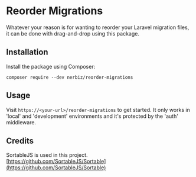 # Reorder Migrations

Whatever your reason is for wanting to reorder your Laravel migration files, it can be done with drag-and-drop using this package.

## Installation

Install the package using Composer:

```cli
composer require --dev nerbiz/reorder-migrations
```

## Usage

Visit `https://<your-url>/reorder-migrations` to get started. It only works in 'local' and 'development' environments and it's protected by the 'auth' middleware.

## Credits

SortableJS is used in this project.  
[https://github.com/SortableJS/Sortable](https://github.com/SortableJS/Sortable)
